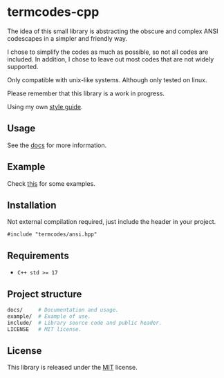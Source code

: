 # termcodes-cpp
The idea of this small library is abstracting the obscure and complex ANSI
codescapes in a simpler and friendly way.

I chose to simplify the codes as much as possible, so not all codes are
included. In addition, I chose to leave out most codes that are not widely
supported.

Only compatible with unix-like systems. Although only tested on linux.

Please remember that this library is a work in progress.

Using my own [style guide](https://github.com/TheLazyFerret/dots-and-templates/blob/master/cpp/style_guide.md).

## Usage
See the [docs](docs/index.md) for more information.

## Example
Check [this](example/) for some examples.

## Installation
Not external compilation required, just include the header in your project.

`#include "termcodes/ansi.hpp"`

## Requirements
- `C++ std >= 17`

## Project structure
```sh
docs/     # Documentation and usage.
example/  # Example of use.
include/  # Library source code and public header.
LICENSE   # MIT license.
```

## License
This library is released under the [MIT](LICENSE) license.
